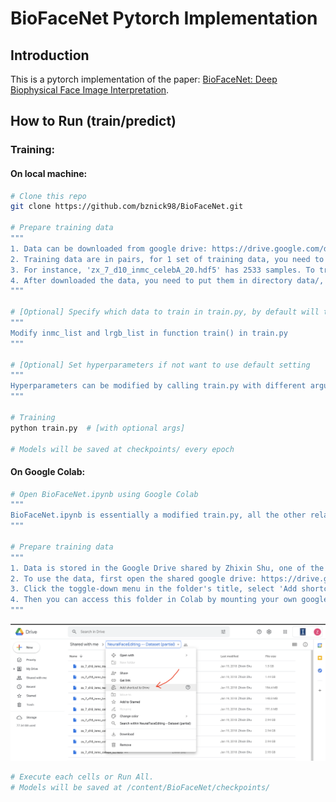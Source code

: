 # BioFaceNet Pytorch Implementation
## Introduction
This is a pytorch implementation of the paper: [BioFaceNet: Deep Biophysical Face
Image Interpretation](https://arxiv.org/pdf/1908.10578.pdf). 


## How to Run (train/predict)
### Training: 
#### On local machine:
```Bash
# Clone this repo
git clone https://github.com/bznick98/BioFaceNet.git

# Prepare training data
"""
1. Data can be downloaded from google drive: https://drive.google.com/drive/folders/1UMiaw36z2E1F-tUBSMKNAjpx0o2TePvF
2. Training data are in pairs, for 1 set of training data, you need to download 2 hdf5 files. 
3. For instance, 'zx_7_d10_inmc_celebA_20.hdf5' has 2533 samples. To train on these 2533 samples, you also need to download the corresponding lighting parameters: 'zx_7_d3_lrgb_celebA_20.hdf5'. If you are trying to do a demo, then only data ending with number '20' and '05' are recommend to download. '20' and '05' has total about 12k samples.
4. After downloaded the data, you need to put them in directory data/, where data/ should be in the project root directory.
"""

# [Optional] Specify which data to train in train.py, by default will train 2533 samples in 'zx_7_d10_inmc_celebA_20.hdf5'
"""
Modify inmc_list and lrgb_list in function train() in train.py
"""

# [Optional] Set hyperparameters if not want to use default setting
"""
Hyperparameters can be modified by calling train.py with different arguments, see argparse part of train.py or executing 'python train.py -h' for detail.
"""

# Training
python train.py  # [with optional args]

# Models will be saved at checkpoints/ every epoch
```

#### On Google Colab:
```Bash
# Open BioFaceNet.ipynb using Google Colab
"""
BioFaceNet.ipynb is essentially a modified train.py, all the other related code will be pulled from github repo.
"""

# Prepare training data
"""
1. Data is stored in the Google Drive shared by Zhixin Shu, one of the authors of Neural Face Editing paper. 
2. To use the data, first open the shared google drive: https://drive.google.com/drive/folders/1UMiaw36z2E1F-tUBSMKNAjpx0o2TePvF
3. Click the toggle-down menu in the folder's title, select 'Add shortcut to Drive'.
4. Then you can access this folder in Colab by mounting your own google drive to Colab.
"""
```
![Adding-shortcut-to-your-own-gdrive](readme-imgs/shortcut.png)
```Bash
# Execute each cells or Run All.
# Models will be saved at /content/BioFaceNet/checkpoints/
```